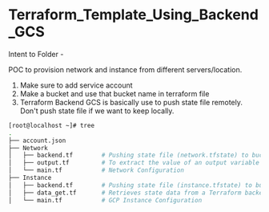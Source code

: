 # Terraform_Template_Using_Backend_GCS

Intent to Folder - 

POC to provision network and instance from different servers/location.  

1) Make sure to add service account
2) Make a bucket and use that bucket name in terraform file
3) Terraform Backend GCS is basically use to push state file remotely. Don't push state file if we want to keep locally.



```bash
[root@localhost ~]# tree
.
├── account.json
├── Network
│   ├── backend.tf        # Pushing state file (network.tfstate) to bucket
│   ├── output.tf         # To extract the value of an output variable from the state file (network.tfstate)
│   └── main.tf           # Network Configuration
├── Instance
│   ├── backend.tf        # Pushing state file (instance.tfstate) to bucket
│   ├── data_get.tf       # Retrieves state data from a Terraform backend state file (network.tfstate)
│   └── main.tf           # GCP Instance Configuration

```
